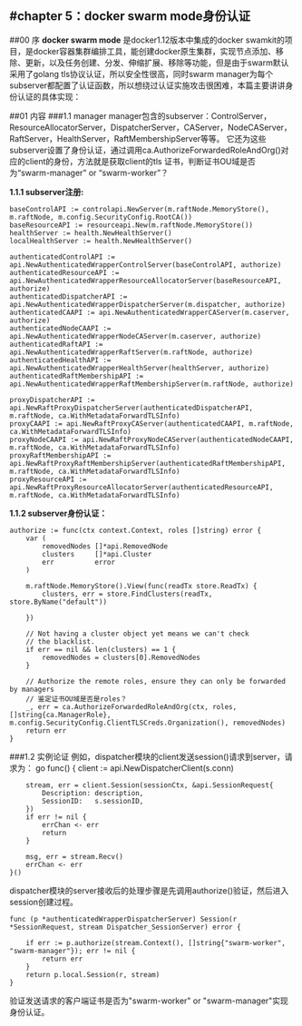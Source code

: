 #chapter 5：docker swarm mode身份认证
------
##00 序
**docker swarm mode** 是docker1.12版本中集成的docker swamkit的项目，是docker容器集群编排工具，能创建docker原生集群，实现节点添加、移除、更新，以及任务创建、分发、伸缩扩展、移除等功能，但是由于swarm默认采用了golang tls协议认证，所以安全性很高，同时swarm manager为每个subserver都配置了认证函数，所以想绕过认证实施攻击很困难，本篇主要讲讲身份认证的具体实现：

##01 内容
###1.1 manager
manager包含的subserver：ControlServer，ResourceAllocatorServer，DispatcherServer，CAServer，NodeCAServer，RaftServer，HealthServer，RaftMembershipServer等等。
它还为这些subserver设置了身份认证，通过调用ca.AuthorizeForwardedRoleAndOrg()对应的client的身份，方法就是获取client的tls 证书，判断证书OU域是否为“swarm-manager” or “swarm-worker”？

**1.1.1 subserver注册:**  
  
	baseControlAPI := controlapi.NewServer(m.raftNode.MemoryStore(), m.raftNode, m.config.SecurityConfig.RootCA())
	baseResourceAPI := resourceapi.New(m.raftNode.MemoryStore())
	healthServer := health.NewHealthServer()
	localHealthServer := health.NewHealthServer()

	authenticatedControlAPI := api.NewAuthenticatedWrapperControlServer(baseControlAPI, authorize)
	authenticatedResourceAPI := api.NewAuthenticatedWrapperResourceAllocatorServer(baseResourceAPI, authorize)
	authenticatedDispatcherAPI := api.NewAuthenticatedWrapperDispatcherServer(m.dispatcher, authorize)
	authenticatedCAAPI := api.NewAuthenticatedWrapperCAServer(m.caserver, authorize)
	authenticatedNodeCAAPI := api.NewAuthenticatedWrapperNodeCAServer(m.caserver, authorize)
	authenticatedRaftAPI := api.NewAuthenticatedWrapperRaftServer(m.raftNode, authorize)
	authenticatedHealthAPI := api.NewAuthenticatedWrapperHealthServer(healthServer, authorize)
	authenticatedRaftMembershipAPI := api.NewAuthenticatedWrapperRaftMembershipServer(m.raftNode, authorize)

	proxyDispatcherAPI := api.NewRaftProxyDispatcherServer(authenticatedDispatcherAPI, m.raftNode, ca.WithMetadataForwardTLSInfo)
	proxyCAAPI := api.NewRaftProxyCAServer(authenticatedCAAPI, m.raftNode, ca.WithMetadataForwardTLSInfo)
	proxyNodeCAAPI := api.NewRaftProxyNodeCAServer(authenticatedNodeCAAPI, m.raftNode, ca.WithMetadataForwardTLSInfo)
	proxyRaftMembershipAPI := api.NewRaftProxyRaftMembershipServer(authenticatedRaftMembershipAPI, m.raftNode, ca.WithMetadataForwardTLSInfo)
	proxyResourceAPI := api.NewRaftProxyResourceAllocatorServer(authenticatedResourceAPI, m.raftNode, ca.WithMetadataForwardTLSInfo)


**1.1.2 subserver身份认证：**

	authorize := func(ctx context.Context, roles []string) error {
		var (
			removedNodes []*api.RemovedNode
			clusters     []*api.Cluster
			err          error
		)

		m.raftNode.MemoryStore().View(func(readTx store.ReadTx) {
			clusters, err = store.FindClusters(readTx, store.ByName("default"))

		})

		// Not having a cluster object yet means we can't check
		// the blacklist.
		if err == nil && len(clusters) == 1 {
			removedNodes = clusters[0].RemovedNodes
		}

		// Authorize the remote roles, ensure they can only be forwarded by managers
		// 鉴定证书OU域是否是roles？
		_, err = ca.AuthorizeForwardedRoleAndOrg(ctx, roles, []string{ca.ManagerRole}, m.config.SecurityConfig.ClientTLSCreds.Organization(), removedNodes)
		return err
	}

###1.2 实例论证
例如，dispatcher模块的client发送session()请求到server，请求为：
	go func() {
		client := api.NewDispatcherClient(s.conn)

		stream, err = client.Session(sessionCtx, &api.SessionRequest{
			Description: description,
			SessionID:   s.sessionID,
		})
		if err != nil {
			errChan <- err
			return
		}

		msg, err = stream.Recv()
		errChan <- err
	}()
	
dispatcher模块的server接收后的处理步骤是先调用authorize()验证，然后进入session创建过程。
	
	func (p *authenticatedWrapperDispatcherServer) Session(r *SessionRequest, stream Dispatcher_SessionServer) error {
	
		if err := p.authorize(stream.Context(), []string{"swarm-worker", "swarm-manager"}); err != nil {
			return err
		}
		return p.local.Session(r, stream)
	}
验证发送请求的客户端证书是否为"swarm-worker" or "swarm-manager"实现身份认证。

